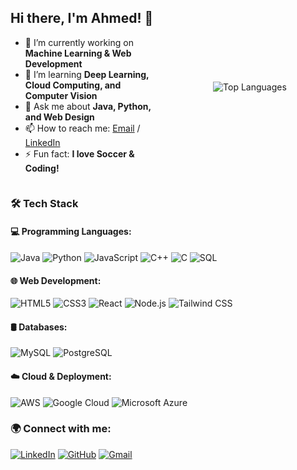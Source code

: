 

<div style="display: flex; align-items: center; justify-content: space-between; gap: 20px;">

  <div style="flex: 1;">
    <h2>Hi there, I'm Ahmed! 👋</h2>
    <ul>
      <li> 🔭 I’m currently working on <b>Machine Learning & Web Development</b> </li>
      <li> 🌱 I’m learning <b>Deep Learning, Cloud Computing, and Computer Vision</b> </li>
      <li> 💬 Ask me about <b>Java, Python, and Web Design</b> </li>
      <li> 📫 How to reach me: <a href="mailto:ahmedkali841@gmail.com">Email</a> / <a href="https://www.linkedin.com/in/ahmed-ali-47859a209/">LinkedIn</a></li>
      <li> ⚡ Fun fact: <b>I love Soccer & Coding!</b> </li>
    </ul>
  </div>

  <div style="flex: 1; text-align: center;">
    <img src="https://github-readme-stats.vercel.app/api/top-langs/?username=AhmedKamal-41&layout=donut&hide_border=true" alt="Top Languages"/>
  </div>

</div>




### 🛠️ Tech Stack

#### 💻 Programming Languages:
![Java](https://img.shields.io/badge/Java-ED8B00?style=for-the-badge&logo=java&logoColor=white)
![Python](https://img.shields.io/badge/Python-3776AB?style=for-the-badge&logo=python&logoColor=white)
![JavaScript](https://img.shields.io/badge/JavaScript-F7DF1E?style=for-the-badge&logo=javascript&logoColor=black)
![C++](https://img.shields.io/badge/C++-00599C?style=for-the-badge&logo=c%2B%2B&logoColor=white)
![C](https://img.shields.io/badge/C-27338e?style=for-the-badge&logo=c&logoColor=white)
![SQL](https://img.shields.io/badge/SQL-4479A1?style=for-the-badge&logo=mysql&logoColor=white)

#### 🌐 Web Development:
![HTML5](https://img.shields.io/badge/HTML5-E34F26?style=for-the-badge&logo=html5&logoColor=white)
![CSS3](https://img.shields.io/badge/CSS3-1572B6?style=for-the-badge&logo=css3&logoColor=white)
![React](https://img.shields.io/badge/React-61DAFB?style=for-the-badge&logo=react&logoColor=black)
![Node.js](https://img.shields.io/badge/Node.js-339933?style=for-the-badge&logo=node.js&logoColor=white)
![Tailwind CSS](https://img.shields.io/badge/Tailwind_CSS-38B2AC?style=for-the-badge&logo=tailwind-css&logoColor=white)

#### 🛢️ Databases:
![MySQL](https://img.shields.io/badge/MySQL-4479A1?style=for-the-badge&logo=mysql&logoColor=white)
![PostgreSQL](https://img.shields.io/badge/PostgreSQL-336791?style=for-the-badge&logo=postgresql&logoColor=white)

#### ☁️ Cloud & Deployment:
![AWS](https://img.shields.io/badge/Amazon_AWS-232F3E?style=for-the-badge&logo=amazon-aws&logoColor=white)
![Google Cloud](https://img.shields.io/badge/Google_Cloud-4285F4?style=for-the-badge&logo=google-cloud&logoColor=white)
![Microsoft Azure](https://img.shields.io/badge/Microsoft_Azure-0089D6?style=for-the-badge&logo=microsoft-azure&logoColor=white)

### 🌍 Connect with me:
[![LinkedIn](https://img.shields.io/badge/LinkedIn-0A66C2?style=for-the-badge&logo=linkedin&logoColor=white)](https://www.linkedin.com/in/ahmed-ali-47859a209/)
[![GitHub](https://img.shields.io/badge/GitHub-100000?style=for-the-badge&logo=github&logoColor=white)](https://github.com/AhmedKamal-41)
[![Gmail](https://img.shields.io/badge/email-D14836?style=for-the-badge&logo=gmail&logoColor=white)](mailto:ahmedkali841@gmail.com)

<!-- **AhmedKamal-41/AhmedKamal-41** is a ✨ _special_ ✨ repository because its `README.md` (this file) appears on your GitHub profile.

Here are some ideas to get you started:

- 🔭 I’m currently working on ...
- 🌱 I’m currently learning ...
- 👯 I’m looking to collaborate on ...
- 🤔 I’m looking for help with ...
- 💬 Ask me about ...
- 📫 How to reach me: ...
- 😄 Pronouns: ...[![Ahmed's GitHub stats](https://github-readme-stats.vercel.app/api?username=AhmedKamal-41)](https://github.com/AhmedKamal-41/github-readme-stats)
- ⚡ Fun fact: .. ->
